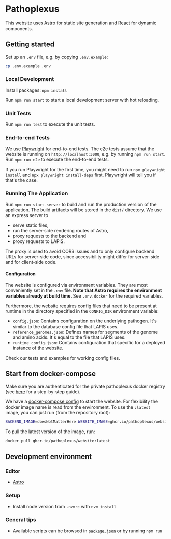 # Pathoplexus

This website uses [Astro](https://astro.build/) for static site generation and
[React](https://react.dev/) for dynamic components.

## Getting started

Set up an `.env` file, e.g. by copying `.env.example`:

```bash
cp .env.example .env
```

### Local Development

Install packages: `npm install`

Run `npm run start` to start a local development server with hot reloading.

### Unit Tests

Run `npm run test` to execute the unit tests.

### End-to-end Tests

We use [Playwright](https://playwright.dev/) for end-to-end tests.
The e2e tests assume that the website is running on `http://localhost:3000`, e.g. by running `npm run start`.
Run `npm run e2e` to execute the end-to-end tests.

If you run Playwright for the first time, you might need to run `npx playwright install`
and `npx playwright install-deps` first. Playwright will tell you if that's the case.

### Running The Application

Run `npm run start-server` to build and run the production version of the application.
The build artifacts will be stored in the `dist/` directory.
We use an express server to
* serve static files,
* run the server-side rendering routes of Astro,
* proxy requests to the backend and
* proxy requests to LAPIS.

The proxy is used to avoid CORS issues and to only configure backend URLs for server-side code,
since accessibility might differ for server-side and for client-side code.

#### Configuration

The website is configured via environment variables. They are most conveniently set in the `.env` file.
**Note that Astro requires the environment variables already at build time.**
See `.env.docker` for the required variables.

Furthermore, the website requires config files that need to be present at runtime in the directory
specified in the `CONFIG_DIR` environment variable:
* `config.json`: Contains configuration on the underlying pathogen. It's similar to the database config file that LAPIS uses.
* `reference_genomes.json`: Defines names for segments of the genome and amino acids. It's equal to the file that LAPIS uses.
* `runtime_config.json`: Contains configuration that specific for a deployed instance of the website.

Check our tests and examples for working config files.

## Start from docker-compose

Make sure you are authenticated for the private pathoplexus docker registry (see [here](../README.md) for a step-by-step guide).

We have a [docker-compose config](../docker-compose.yml) to start the website. For flexibility the docker image name is read from the environment.
To use the `:latest` image, you can just run (from the repository root):

```bash
BACKEND_IMAGE=doesNotMatterHere WEBSITE_IMAGE=ghcr.io/pathoplexus/website:latest docker compose up website
```

To pull the latest version of the image, run:

```bash
docker pull ghcr.io/pathoplexus/website:latest
```

## Development environment

### Editor

- [Astro](https://docs.astro.build/en/editor-setup/)

### Setup

- Install node version from `.nvmrc` with `nvm install`

### General tips

- Available scripts can be browsed in [`package.json`](./package.json) or by running `npm run`
